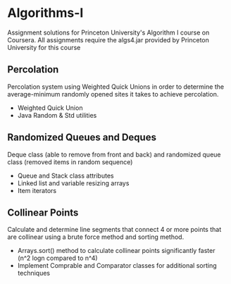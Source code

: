 # Algorithms-I
Assignment solutions for Princeton University's Algorithm I course on Coursera. All assignments require the algs4.jar provided by Princeton University for this course

## Percolation
Percolation system using Weighted Quick Unions in order to determine the average-minimum randomly opened sites it takes to achieve percolation.
- Weighted Quick Union
- Java Random & Std utilities

## Randomized Queues and Deques
Deque class (able to remove from front and back) and randomized queue class (removed items in random sequence)
- Queue and Stack class attributes
- Linked list and variable resizing arrays
- Item iterators

## Collinear Points
Calculate and determine line segments that connect 4 or more points that are collinear using a brute force method and sorting method.
- Arrays.sort() method to calculate collinear points significantly faster (n^2 logn compared to n^4)
- Implement Comprable and Comparator classes for additional sorting techniques

